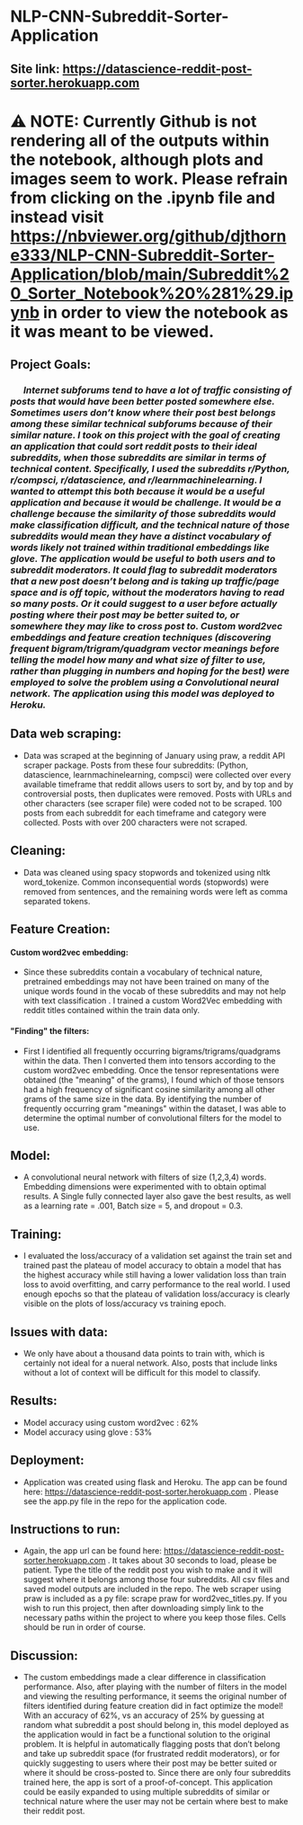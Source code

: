 # NLP-CNN-Subreddit-Sorter-Application
## Site link: https://datascience-reddit-post-sorter.herokuapp.com 

# ⚠️ NOTE: Currently Github is not rendering all of the outputs within the notebook, although plots and images seem to work. Please refrain from clicking on the .ipynb file and instead visit https://nbviewer.org/github/djthorne333/NLP-CNN-Subreddit-Sorter-Application/blob/main/Subreddit%20_Sorter_Notebook%20%281%29.ipynb in order to view the notebook as it was meant to be viewed.

## Project Goals: 
    
###  &nbsp;&nbsp;&nbsp;&nbsp;&nbsp;   *Internet subforums tend to have a  lot of traffic consisting of posts that would have been better posted somewhere else. Sometimes users don’t know where their post best belongs among these similar technical subforums because of their similar nature.  I took on this project with the goal of creating an application that could sort reddit posts to their ideal subreddits, when those subreddits are similar in terms of technical content. Specifically, I used the subreddits r/Python, r/compsci, r/datascience, and r/learnmachinelearning. I wanted to attempt this both because it would be a useful application and because it would be challenge. It would be a challenge because the similarity of those subreddits would make classification difficult, and the technical nature of those subreddits would mean they have a distinct vocabulary of words likely not trained within traditional embeddings like glove. The application would be useful to both users and to subreddit moderators. It could flag to subreddit moderators that a new post doesn’t belong and is taking up traffic/page space and is off topic, without the moderators having to read so many posts. Or it could suggest to a user before actually posting where their post may be better suited to, or somewhere they may like to cross post to.  Custom word2vec embeddings and feature creation techniques (discovering frequent bigram/trigram/quadgram vector meanings before telling the model how many and what size of filter to use, rather than plugging in numbers and hoping for the best) were employed to solve the problem using a Convolutional neural  network. The application using this model was deployed to Heroku.*



    
    
## Data web scraping:
* Data was scraped at the beginning of January using praw, a reddit API scraper package. Posts from these four subreddits: (Python, datascience, learnmachinelearning, compsci) were collected over every available timeframe that reddit allows users to sort by, and by top and by controversial posts, then duplicates were removed. Posts with URLs and other characters (see scraper file) were coded not to be scraped. 100 posts from each subreddit for each timeframe and category were collected. Posts with over 200 characters were not scraped.

## Cleaning:
* Data was cleaned using spacy stopwords and tokenized using nltk word_tokenize. Common inconsequential words (stopwords) were removed from sentences, and the remaining words were left as comma separated tokens.

## Feature Creation:

#### Custom word2vec embedding:
* Since these subreddits contain a vocabulary of technical nature, pretrained embeddings may not have been trained on many of the unique words found in the vocab of these subreddits and may not help with text classification . I trained a custom Word2Vec embedding with reddit titles contained within the train data only.

#### "Finding" the filters:
* First I identified all frequently occurring bigrams/trigrams/quadgrams within the data. Then I converted them into tensors according to the custom word2vec embedding. Once the tensor representations were obtained (the "meaning" of the grams), I found which of those tensors had a high frequency of significant cosine similarity among all other grams of the same size in the data. By identifying the number of frequently occurring gram "meanings" within the dataset, I was able to determine the optimal number of convolutional filters for the model to use.




## Model:
* A convolutional neural network with filters of size (1,2,3,4) words. Embedding dimensions were experimented with to obtain optimal results. A Single fully connected layer also gave the best results, as well as a learning rate = .001, Batch size = 5, and dropout = 0.3.

## Training:
* I evaluated the loss/accuracy of a validation set against the train set and trained past the plateau of model accuracy to obtain a model that has the highest accuracy while still having a lower validation loss than train loss to avoid overfitting, and carry performance to the real world. I used enough epochs so that the plateau of validation loss/accuracy is clearly visible on the plots of loss/accuracy vs training epoch.


## Issues with data:
* We only have about a thousand data points to train with, which is certainly not ideal for a nueral network. Also, posts that include links without a lot of context will be difficult for this model to classify.

## Results:
* Model accuracy using custom word2vec : 62%
* Model accuracy using glove : 53%



## Deployment:
* Application was created using flask and Heroku. The app can be found here: https://datascience-reddit-post-sorter.herokuapp.com . Please see the app.py file in the repo for the application code. 

## Instructions to run:
* Again, the app url can be found here: https://datascience-reddit-post-sorter.herokuapp.com . It takes about 30 seconds to load, please be patient.  Type the title of the reddit post you wish to make and it will suggest where it belongs among those four subreddits. All csv files and saved model outputs are included in the repo. The web scraper using praw is included as a py file: scrape praw for word2vec_titles.py. If you wish to run this project, then after downloading simply link to the necessary paths within the project to where you keep those files. Cells should be run in order of course.


## Discussion:
* The custom embeddings made a clear difference in classification performance. Also, after playing with the number of filters in the model and viewing the resulting performance, it seems the original number of filters identified during feature creation did in fact optimize the model! With an accuracy of 62%, vs an accuracy of 25%  by guessing at random what subreddit a post should belong in, this model deployed as the application would in fact be a functional solution to the original problem. It is helpful in automatically flagging posts that don’t belong and take up subreddit space (for frustrated reddit moderators), or for quickly suggesting to users where their post may be better suited or where it should be cross-posted to. Since there are only four subreddits trained here, the app is sort of a proof-of-concept. This application could be easily expanded to using multiple subreddits of similar or technical nature where the user may not be certain where best to make their reddit post.
